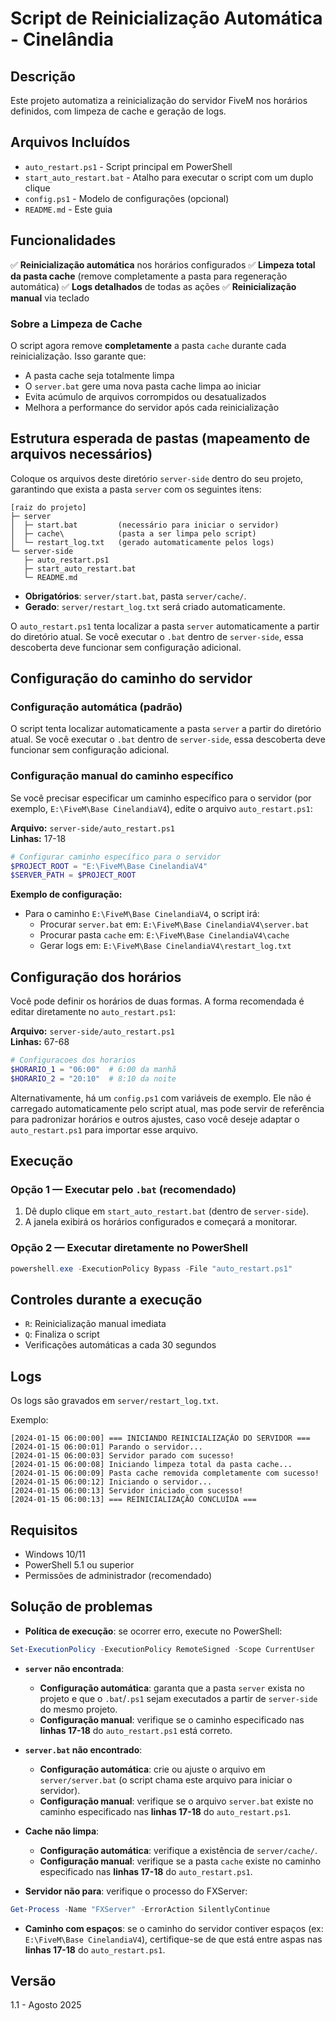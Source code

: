 # Script de Reinicialização Automática - Cinelândia

## Descrição
Este projeto automatiza a reinicialização do servidor FiveM nos horários definidos, com limpeza de cache e geração de logs.

## Arquivos Incluídos

- `auto_restart.ps1` - Script principal em PowerShell
- `start_auto_restart.bat` - Atalho para executar o script com um duplo clique
- `config.ps1` - Modelo de configurações (opcional)
- `README.md` - Este guia

## Funcionalidades

✅ **Reinicialização automática** nos horários configurados
✅ **Limpeza total da pasta cache** (remove completamente a pasta para regeneração automática)
✅ **Logs detalhados** de todas as ações
✅ **Reinicialização manual** via teclado

### Sobre a Limpeza de Cache

O script agora remove **completamente** a pasta `cache` durante cada reinicialização. Isso garante que:
- A pasta cache seja totalmente limpa
- O `server.bat` gere uma nova pasta cache limpa ao iniciar
- Evita acúmulo de arquivos corrompidos ou desatualizados
- Melhora a performance do servidor após cada reinicialização

## Estrutura esperada de pastas (mapeamento de arquivos necessários)

Coloque os arquivos deste diretório `server-side` dentro do seu projeto, garantindo que exista a pasta `server` com os seguintes itens:

```
[raiz do projeto]
├─ server
│  ├─ start.bat         (necessário para iniciar o servidor)
│  ├─ cache\            (pasta a ser limpa pelo script)
│  └─ restart_log.txt   (gerado automaticamente pelos logs)
└─ server-side
   ├─ auto_restart.ps1
   ├─ start_auto_restart.bat
   └─ README.md
```

- **Obrigatórios**: `server/start.bat`, pasta `server/cache/`.
- **Gerado**: `server/restart_log.txt` será criado automaticamente.

O `auto_restart.ps1` tenta localizar a pasta `server` automaticamente a partir do diretório atual. Se você executar o `.bat` dentro de `server-side`, essa descoberta deve funcionar sem configuração adicional.

## Configuração do caminho do servidor

### Configuração automática (padrão)
O script tenta localizar automaticamente a pasta `server` a partir do diretório atual. Se você executar o `.bat` dentro de `server-side`, essa descoberta deve funcionar sem configuração adicional.

### Configuração manual do caminho específico
Se você precisar especificar um caminho específico para o servidor (por exemplo, `E:\FiveM\Base CinelandiaV4`), edite o arquivo `auto_restart.ps1`:

**Arquivo:** `server-side/auto_restart.ps1`  
**Linhas:** 17-18

```powershell
# Configurar caminho específico para o servidor
$PROJECT_ROOT = "E:\FiveM\Base CinelandiaV4" 
$SERVER_PATH = $PROJECT_ROOT
```

**Exemplo de configuração:**
- Para o caminho `E:\FiveM\Base CinelandiaV4`, o script irá:
  - Procurar `server.bat` em: `E:\FiveM\Base CinelandiaV4\server.bat`
  - Procurar pasta `cache` em: `E:\FiveM\Base CinelandiaV4\cache`
  - Gerar logs em: `E:\FiveM\Base CinelandiaV4\restart_log.txt`

## Configuração dos horários

Você pode definir os horários de duas formas. A forma recomendada é editar diretamente no `auto_restart.ps1`:

**Arquivo:** `server-side/auto_restart.ps1`  
**Linhas:** 67-68

```powershell
# Configuracoes dos horarios
$HORARIO_1 = "06:00"  # 6:00 da manhã
$HORARIO_2 = "20:10"  # 8:10 da noite
```

Alternativamente, há um `config.ps1` com variáveis de exemplo. Ele não é carregado automaticamente pelo script atual, mas pode servir de referência para padronizar horários e outros ajustes, caso você deseje adaptar o `auto_restart.ps1` para importar esse arquivo.

## Execução

### Opção 1 — Executar pelo `.bat` (recomendado)
1. Dê duplo clique em `start_auto_restart.bat` (dentro de `server-side`).
2. A janela exibirá os horários configurados e começará a monitorar.

### Opção 2 — Executar diretamente no PowerShell
```powershell
powershell.exe -ExecutionPolicy Bypass -File "auto_restart.ps1"
```

## Controles durante a execução

- `R`: Reinicialização manual imediata
- `Q`: Finaliza o script
- Verificações automáticas a cada 30 segundos

## Logs

Os logs são gravados em `server/restart_log.txt`.

Exemplo:
```
[2024-01-15 06:00:00] === INICIANDO REINICIALIZAÇÃO DO SERVIDOR ===
[2024-01-15 06:00:01] Parando o servidor...
[2024-01-15 06:00:03] Servidor parado com sucesso!
[2024-01-15 06:00:08] Iniciando limpeza total da pasta cache...
[2024-01-15 06:00:09] Pasta cache removida completamente com sucesso!
[2024-01-15 06:00:12] Iniciando o servidor...
[2024-01-15 06:00:13] Servidor iniciado com sucesso!
[2024-01-15 06:00:13] === REINICIALIZAÇÃO CONCLUÍDA ===
```

## Requisitos

- Windows 10/11
- PowerShell 5.1 ou superior
- Permissões de administrador (recomendado)

## Solução de problemas

- **Política de execução**: se ocorrer erro, execute no PowerShell:
```powershell
Set-ExecutionPolicy -ExecutionPolicy RemoteSigned -Scope CurrentUser
```

- **`server` não encontrada**: 
  - **Configuração automática**: garanta que a pasta `server` exista no projeto e que o `.bat`/`.ps1` sejam executados a partir de `server-side` do mesmo projeto.
  - **Configuração manual**: verifique se o caminho especificado nas **linhas 17-18** do `auto_restart.ps1` está correto.

- **`server.bat` não encontrado**: 
  - **Configuração automática**: crie ou ajuste o arquivo em `server/server.bat` (o script chama este arquivo para iniciar o servidor).
  - **Configuração manual**: verifique se o arquivo `server.bat` existe no caminho especificado nas **linhas 17-18** do `auto_restart.ps1`.

- **Cache não limpa**: 
  - **Configuração automática**: verifique a existência de `server/cache/`.
  - **Configuração manual**: verifique se a pasta `cache` existe no caminho especificado nas **linhas 17-18** do `auto_restart.ps1`.

- **Servidor não para**: verifique o processo do FXServer:
```powershell
Get-Process -Name "FXServer" -ErrorAction SilentlyContinue
```

- **Caminho com espaços**: se o caminho do servidor contiver espaços (ex: `E:\FiveM\Base CinelandiaV4`), certifique-se de que está entre aspas nas **linhas 17-18** do `auto_restart.ps1`.

## Versão
1.1 - Agosto 2025